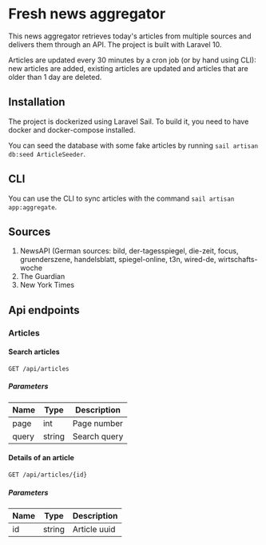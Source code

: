 # Fresh news aggregator

This news aggregator retrieves today's articles from multiple sources and delivers them through an API.
The project is built with Laravel 10.

Articles are updated every 30 minutes by a cron job (or by hand using CLI): new articles are added, existing articles 
are updated and articles that are older than 1 day are deleted.

## Installation

The project is dockerized using Laravel Sail. To build it, you need to have docker and docker-compose installed.

You can seed the database with some fake articles by running `sail artisan db:seed ArticleSeeder`.

## CLI

You can use the CLI to sync articles with the command `sail artisan app:aggregate`.

## Sources

1. NewsAPI (German sources: bild, der-tagesspiegel, die-zeit, focus, gruenderszene,
   handelsblatt, spiegel-online, t3n, wired-de, wirtschafts-woche
2. The Guardian
3. New York Times

## Api endpoints

### Articles

#### Search articles

`GET /api/articles`

##### Parameters

| Name | Type | Description |
| ---- | ---- | ----------- |
| page | int | Page number |
| query | string | Search query |

#### Details of an article

`GET /api/articles/{id}`

##### Parameters

| Name | Type | Description  |
| ---- | ---- |--------------|
| id | string | Article uuid |
